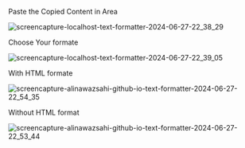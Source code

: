 Paste the Copied Content in Area

![screencapture-localhost-text-formatter-2024-06-27-22_38_29](https://github.com/AhsanNawazSahi/text-formatter/assets/125664781/df226034-cf28-43e2-b653-77dee4fbb5aa)

Choose Your formate

![screencapture-localhost-text-formatter-2024-06-27-22_39_05](https://github.com/AliNawazSahi/text-formatter/assets/125664781/a9b453c9-6c0d-43c7-9463-0d0c1da14072)

With HTML formate

![screencapture-alinawazsahi-github-io-text-formatter-2024-06-27-22_54_35](https://github.com/AliNawazSahi/text-formatter/assets/125664781/652cd3f2-054e-4822-8600-d8d2b7b27fae)


Without HTML format

![screencapture-alinawazsahi-github-io-text-formatter-2024-06-27-22_53_44](https://github.com/AliNawazSahi/text-formatter/assets/125664781/8f765869-71fb-477c-9312-e81bfd6e93b1)

